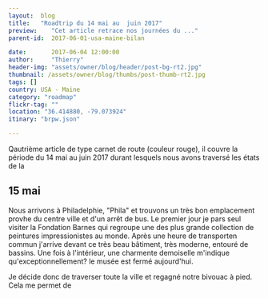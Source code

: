 ```yaml
---
layout:  blog
title:   "Roadtrip du 14 mai au  juin 2017"
preview:    "Cet article retrace nos journées du ..."
parent-id:  2017-06-01-usa-maine-bilan

date:       2017-06-04 12:00:00
author:     "Thierry"
header-img: "assets/owner/blog/header/post-bg-rt2.jpg"
thumbnail: /assets/owner/blog/thumbs/post-thumb-rt2.jpg
tags: []
country: USA - Maine
category: "roadmap"
flickr-tag: ""
location: "36.414880, -79.073924"
itinary: "brpw.json"

---
```


Qautrième article de type carnet de route (couleur rouge), il couvre la période du 14 mai au    juin 2017 durant lesquels nous avons traversé les états de la 


## 15 mai


Nous arrivons à Philadelphie, "Phila" et trouvons un très bon emplacement provhe du centre ville et d'un arrêt de bus. Le premier jour je pars seul visiter la Fondation Barnes qui regroupe une des plus grande collection de peintures impressionistes au monde. Après une heure de transporten commun j'arrive devant ce très beau bâtiment, très moderne, entouré de bassins. Une fois à l'intérieur, une charmente demoiselle m'indique qu'exceptionnellement? le musée est fermé aujourd'hui.

Je décide donc de traverser toute la ville et regagné notre bivouac à pied. Cela me permet de 



